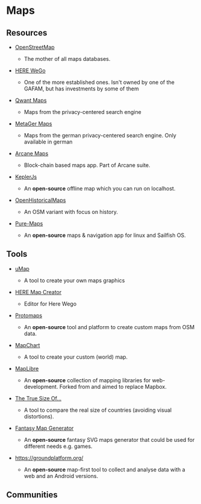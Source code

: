 # Maps

## Resources

* [OpenStreetMap](https://www.openstreetmap.org)
  
   * The mother of all maps databases.

* [HERE WeGo](https://wego.here.com)
  
   * One of the more established ones. Isn't owned by one of the GAFAM, but has investments by some of them

* [Qwant Maps](https://www.qwant.com)
  
   * Maps from the privacy-centered search engine

* [MetaGer Maps](https://maps.metager.de)
  
   * Maps from the german privacy-centered search engine. Only available in german

* [Arcane Maps](https://arcanemaps.com)
  
   * Block-chain based maps app. Part of Arcane suite.

* [KeplerJs](https://docs.keplerjs.io)
  
   * An **open-source** offline map which you can run on localhost.

* [OpenHistoricalMaps](https://www.openhistoricalmap.org)
  
   * An OSM variant with focus on history.

* [Pure-Maps](https://github.com/rinigus/pure-maps)
  
   * An **open-source** maps & navigation app for linux and Sailfish OS.

## Tools

* [uMap](https://umap.openstreetmap.fr)
  
   * A tool to create your own maps graphics

* [HERE Map Creator](https://mapcreator.here.com)
  
   * Editor for Here Wego

* [Protomaps](https://protomaps.com)
  
   * An **open-source** tool and platform to create custom maps from OSM data.

* [MapChart](https://mapchart.net)
  
   * A tool to create your custom (world) map.

* [MapLibre](https://maplibre.org)
  
   * An **open-source** collection of mapping libraries for web-development. Forked from and aimed to replace Mapbox.

* [The True Size Of…](https://thetruesize.com)
  
   * A tool to compare the real size of countries (avoiding visual distortions).

* [Fantasy Map Generator](https://github.com/Azgaar/Fantasy-Map-Generator)
  
   * An **open-source** fantasy SVG maps generator that could be used for different needs e.g. games.

* https://groundplatform.org/
  
   * An **open-source** map-first tool to collect and analyse data with a web and an Android versions.

## Communities
